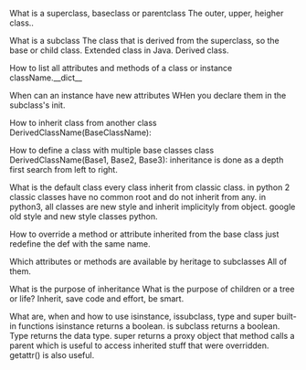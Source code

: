 

What is a superclass, baseclass or parentclass
The outer, upper, heigher class..


What is a subclass
The class that is derived from the superclass, so the base or child class. Extended class in Java. Derived class.

How to list all attributes and methods of a class or instance
className.\_\_dict\_\_


When can an instance have new attributes
WHen you declare them in the subclass's init.


How to inherit class from another
class DerivedClassName(BaseClassName):


How to define a class with multiple base classes
class DerivedClassName(Base1, Base2, Base3):
inheritance is done as a depth first search from left to right.



What is the default class every class inherit from
classic class. in python 2 classic classes have no common root and do not inherit from any.
in python3, all classes are new style and inherit implicityly from object.
google old style and new style classes python.


How to override a method or attribute inherited from the base class
just redefine the def with the same name.


Which attributes or methods are available by heritage to subclasses
All of them.


What is the purpose of inheritance
What is the purpose of children or a tree or life?
Inherit, save code and effort, be smart.

What are, when and how to use isinstance, issubclass, type and super built-in functions
isinstance returns a boolean. is subclass returns a boolean. Type returns the data type.
super returns a proxy object that method calls a parent which is useful to access inherited stuff that were overridden. getattr() is also useful.



